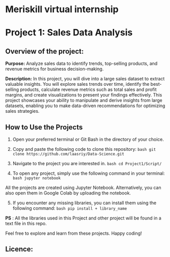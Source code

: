 # Meriskill virtual internship

# Project 1: Sales Data Analysis

## Overview of the project:

**Purpose:** Analyze sales data to identify trends, top-selling products, and revenue metrics for business decision-making.

**Description:** In this project, you will dive into a large sales dataset to extract valuable insights. You will explore sales trends over time, identify the best-selling products, calculate revenue metrics such as total sales and profit margins, and create visualizations to present your findings effectively. This project showcases your ability to manipulate and derive insights from large datasets, enabling you to make data-driven recommendations for optimizing sales strategies.

## How to Use the Projects

1. Open your preferred terminal or Git Bash in the directory of your choice.
   
2. Copy and paste the following code to clone this repository: 
`bash
git clone https://github.com/laasriy/Data-Science.git
`

3. Navigate to the project you are interested in.
`bash
cd Project1/Script/
`
   
4. To open any project, simply use the following command in your terminal: 
`bash
jupyter notebook
`

All the projects are created using Jupyter Notebook. Alternatively, you can also open them in Google Colab by uploading the notebook.
   
5. If you encounter any missing libraries, you can install them using the following command: 
`bash
pip install + library_name
`

**PS** : All the libraries used in this Project and other project will be found in a text file in this repo.

Feel free to explore and learn from these projects. Happy coding!

## Licence:

